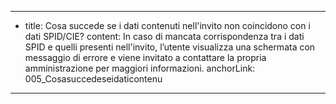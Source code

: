 ---
  - title: Cosa succede se i dati contenuti nell'invito non coincidono con i dati SPID/CIE?
    content: In caso di mancata corrispondenza tra i dati SPID e quelli presenti nell'invito, l’utente visualizza una schermata con messaggio di errore e viene invitato a contattare la propria amministrazione per maggiori informazioni.
    anchorLink: 005_Cosasuccedeseidaticontenu
---